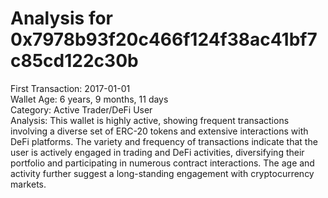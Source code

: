 # Analysis for 0x7978b93f20c466f124f38ac41bf7c85cd122c30b

First Transaction: 2017-01-01  
Wallet Age: 6 years, 9 months, 11 days  
Category: Active Trader/DeFi User  
Analysis: This wallet is highly active, showing frequent transactions involving a diverse set of ERC-20 tokens and extensive interactions with DeFi platforms. The variety and frequency of transactions indicate that the user is actively engaged in trading and DeFi activities, diversifying their portfolio and participating in numerous contract interactions. The age and activity further suggest a long-standing engagement with cryptocurrency markets.